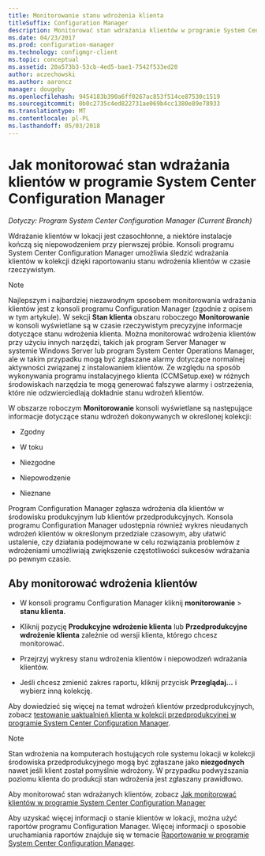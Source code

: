```yaml
---
title: Monitorowanie stanu wdrożenia klienta
titleSuffix: Configuration Manager
description: Monitorować stan wdrażania klientów w programie System Center Configuration Manager.
ms.date: 04/23/2017
ms.prod: configuration-manager
ms.technology: configmgr-client
ms.topic: conceptual
ms.assetid: 20a573b3-53cb-4ed5-bae1-7542f533ed20
author: aczechowski
ms.author: aaroncz
manager: dougeby
ms.openlocfilehash: 9454183b390a6ff0267ac853f514ce87530c1519
ms.sourcegitcommit: 0b0c2735c4ed822731ae069b4cc1380e89e78933
ms.translationtype: MT
ms.contentlocale: pl-PL
ms.lasthandoff: 05/03/2018
---
```

# <a name="how-to-monitor-client-deployment-status-in-system-center-configuration-manager"></a>Jak monitorować stan wdrażania klientów w programie System Center Configuration Manager

*Dotyczy: Program System Center Configuration Manager (Current Branch)*

Wdrażanie klientów w lokacji jest czasochłonne, a niektóre instalacje kończą się niepowodzeniem przy pierwszej próbie. Konsoli programu System Center Configuration Manager umożliwia śledzić wdrażania klientów w kolekcji dzięki raportowaniu stanu wdrożenia klientów w czasie rzeczywistym.  

> [!NOTE]  
>  Najlepszym i najbardziej niezawodnym sposobem monitorowania wdrażania klientów jest z konsoli programu Configuration Manager (zgodnie z opisem w tym artykule). W sekcji **Stan klienta** obszaru roboczego **Monitorowanie** w konsoli wyświetlane są w czasie rzeczywistym precyzyjne informacje dotyczące stanu wdrożenia klienta. Można monitorować wdrożenia klientów przy użyciu innych narzędzi, takich jak program Server Manager w systemie Windows Server lub program System Center Operations Manager, ale w takim przypadku mogą być zgłaszane alarmy dotyczące normalnej aktywności związanej z instalowaniem klientów. Ze względu na sposób wykonywania programu instalacyjnego klienta (CCMSetup.exe) w różnych środowiskach narzędzia te mogą generować fałszywe alarmy i ostrzeżenia, które nie odzwierciedlają dokładnie stanu wdrożeń klientów.  

 W obszarze roboczym **Monitorowanie** konsoli wyświetlane są następujące informacje dotyczące stanu wdrożeń dokonywanych w określonej kolekcji:  

-   Zgodny  

-   W toku  

-   Niezgodne  

-   Niepowodzenie  

-   Nieznane  

 Program Configuration Manager zgłasza wdrożenia dla klientów w środowisku produkcyjnym lub klientów przedprodukcyjnych. Konsola programu Configuration Manager udostępnia również wykres nieudanych wdrożeń klientów w określonym przedziale czasowym, aby ułatwić ustalenie, czy działania podejmowane w celu rozwiązania problemów z wdrożeniami umożliwiają zwiększenie częstotliwości sukcesów wdrażania po pewnym czasie.  

## <a name="to-monitor-client-deployments"></a>Aby monitorować wdrożenia klientów  

-   W konsoli programu Configuration Manager kliknij **monitorowanie** > **stanu klienta**.  

-   Kliknij pozycję **Produkcyjne wdrożenie klienta** lub **Przedprodukcyjne wdrożenie klienta** zależnie od wersji klienta, którego chcesz monitorować.  

-   Przejrzyj wykresy stanu wdrożenia klientów i niepowodzeń wdrażania klientów.  

-   Jeśli chcesz zmienić zakres raportu, kliknij przycisk **Przeglądaj...**  i wybierz inną kolekcję.  

 Aby dowiedzieć się więcej na temat wdrożeń klientów przedprodukcyjnych, zobacz [testowanie uaktualnień klienta w kolekcji przedprodukcyjnej w programie System Center Configuration Manager](../../../core/clients/manage/upgrade/test-client-upgrades.md).

 > [!NOTE]
 > Stan wdrożenia na komputerach hostujących role systemu lokacji w kolekcji środowiska przedprodukcyjnego mogą być zgłaszane jako **niezgodnych** nawet jeśli klient został pomyślnie wdrożony. W przypadku podwyższania poziomu klienta do produkcji stan wdrożenia jest zgłaszany prawidłowo.   

 Aby monitorować stan wdrażanych klientów, zobacz [Jak monitorować klientów w programie System Center Configuration Manager](../../../core/clients/manage/monitor-clients.md)  

 Aby uzyskać więcej informacji o stanie klientów w lokacji, można użyć raportów programu Configuration Manager. Więcej informacji o sposobie uruchamiania raportów znajduje się w temacie [Raportowanie w programie System Center Configuration Manager](../../../core/servers/manage/reporting.md).  
